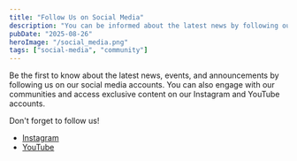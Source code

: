 ```yaml
---
title: "Follow Us on Social Media"
description: "You can be informed about the latest news by following our social media accounts."
pubDate: "2025-08-26"
heroImage: "/social_media.png"
tags: ["social-media", "community"]
---
```

Be the first to know about the latest news, events, and announcements by following us on our social media accounts. You can also engage with our communities and access exclusive content on our Instagram and YouTube accounts.

Don't forget to follow us!

- [Instagram](https://www.instagram.com/techoxium)
- [YouTube](https://www.youtube.com/@techoxium)
